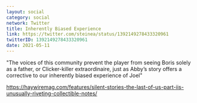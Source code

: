 ```yaml
---
layout: social
category: social
network: Twitter
title: Inherently Biased Experience
link: https://twitter.com/steinea/status/1392149278433320961
twitterID: 1392149278433320961
date: 2021-05-11
---
```


"The voices of this community prevent the player from seeing Boris solely as a father, or Clicker-killer extraordinaire, just as Abby’s story offers a corrective to our inherently biased experience of Joel"

<https://haywiremag.com/features/silent-stories-the-last-of-us-part-iis-unusually-riveting-collectible-notes/>
